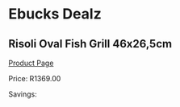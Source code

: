 
# Ebucks Dealz
## Risoli Oval Fish Grill 46x26,5cm
[Product Page](https://www.ebucks.com/web/shop/productSelected.do?prodId=1162589628&catId=704983235)

Price: R1369.00

Savings: 


	